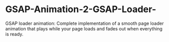 # GSAP-Animation-2-GSAP-Loader-
GSAP loader animation: Complete implementation of a smooth page loader animation that plays while your page loads and fades out when everything is ready.
